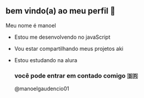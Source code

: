 ## bem vindo(a) ao meu perfil 🥇

Meu nome é manoel

- Estou me desenvolvendo no javaScript
- Vou estar compartilhando meus projetos aki 
- Estou estudando na alura

  ### você pode entrar em contado comigo 🇧🇷
  @manoelgaudencio01
